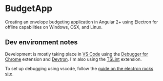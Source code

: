 # BudgetApp
Creating an envelope budgeting application in Angular 2+ using Electron for offline capabilities on Windows, OSX, and Linux.

## Dev environment notes
Development is mostly taking place in [VS Code](https://code.visualstudio.com/) using the [Debugger for Chrome](https://github.com/Microsoft/vscode-chrome-debug) extension and [Devtron](https://electron.atom.io/devtron/). I'm also using the [TSLint](https://github.com/palantir/tslint) extension.

To set up debugging using vscode, follow the [guide on the electron rocks site](http://electron.rocks/debugging-electron-in-vs-code-revised/).
